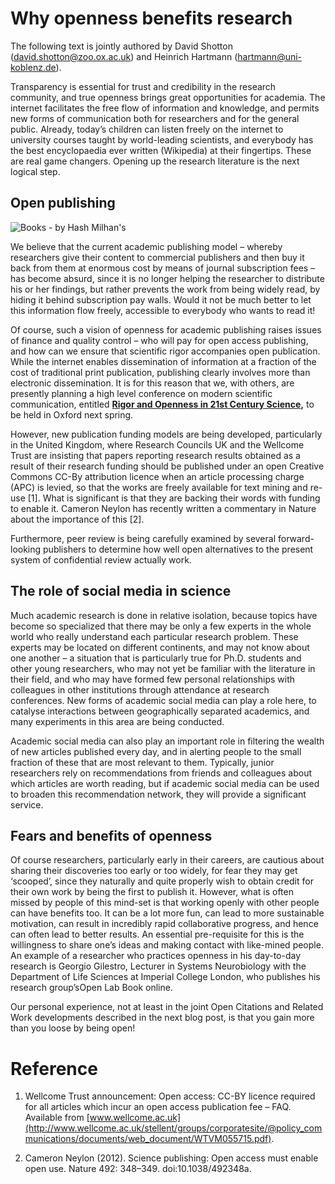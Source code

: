 # Why openness benefits research

The following text is jointly authored by David Shotton (david.shotton@zoo.ox.ac.uk) and Heinrich Hartmann (hartmann@uni-koblenz.de).

Transparency is essential for trust and credibility in the research
community, and true openness brings great opportunities for
academia. The internet facilitates the free flow of information and
knowledge, and permits new forms of communication both for researchers
and for the general public. Already, today’s children can listen
freely on the internet to university courses taught by world-leading
scientists, and everybody has the best encyclopaedia ever written
(Wikipedia) at their fingertips.  These are real game
changers. Opening up the research literature is the next logical step.

## Open publishing

<img title="Books - by Hash Milhan's" src="http://1.1.1.2/bmi/heinrich-hartmann.net/wp-content/uploads/2013/01/936394705_3de472288a-300x180.jpg">

We believe that the current academic publishing model – whereby
researchers give their content to commercial publishers and then buy
it back from them at enormous cost by means of journal subscription
fees – has become absurd, since it is no longer helping the researcher
to distribute his or her findings, but rather prevents the work from
being widely read, by hiding it behind subscription pay walls.  Would
it not be much better to let this information flow freely, accessible
to everybody who wants to read it!

Of course, such a vision of openness for academic publishing raises
issues of finance and quality control – who will pay for open access
publishing, and how can we ensure that scientific rigor accompanies
open publication.  While the internet enables dissemination of
information at a fraction of the cost of traditional print
publication, publishing clearly involves more than electronic
dissemination.  It is for this reason that we, with others, are
presently planning a high level conference on modern scientific
communication, entitled **[Rigor and Openness in 21st Century
Science](http://rigourandopenness.org),** to be held in Oxford next spring.

However, new publication funding models are being developed,
particularly in the United Kingdom, where Research Councils UK and the
Wellcome Trust are insisting that papers reporting research results
obtained as a result of their research funding should be published
under an open Creative Commons CC-By attribution licence when an
article processing charge (APC) is levied, so that the works are
freely available for text mining and re-use [1].  What is significant
is that they are backing their words with funding to enable it.
Cameron Neylon has recently written a commentary in Nature about the
importance of this [2].

Furthermore, peer review is being carefully examined by several
forward-looking publishers to determine how well open alternatives to
the present system of confidential review actually work.

## The role of social media in science

Much academic research is done in relative isolation, because topics
have become so specialized that there may be only a few experts in the
whole world who really understand each particular research problem.
These experts may be located on different continents, and may not know
about one another – a situation that is particularly true for
Ph.D. students and other young researchers, who may not yet be
familiar with the literature in their field, and who may have formed
few personal relationships with colleagues in other institutions
through attendance at research conferences.  New forms of academic
social media can play a role here, to catalyse interactions between
geographically separated academics, and many experiments in this area
are being conducted.

Academic social media can also play an important role in filtering the
wealth of new articles published every day, and in alerting people to
the small fraction of these that are most relevant to them.
Typically, junior researchers rely on recommendations from friends and
colleagues about which articles are worth reading, but if academic
social media can be used to broaden this recommendation network, they
will provide a significant service.

## Fears and benefits of openness

Of course researchers, particularly early in their careers, are
cautious about sharing their discoveries too early or too widely, for
fear they may get ‘scooped’, since they naturally and quite properly
wish to obtain credit for their own work by being the first to publish
it.  However, what is often missed by people of this mind-set is that
working openly with other people can have benefits too.  It can be a
lot more fun, can lead to more sustainable motivation, can result in
incredibly rapid collaborative progress, and hence can often lead to
better results.  An essential pre-requisite for this is the
willingness to share one’s ideas and making contact with like-mined
people.  An example of a researcher who practices openness in his
day-to-day research is Georgio Gilestro, Lecturer in Systems
Neurobiology with the Department of Life Sciences at Imperial College
London, who publishes his research group’sOpen Lab Book online.

Our personal experience, not at least in the joint Open Citations and
Related Work developments described in the next blog post, is that you
gain more than you loose by being open!

# Reference

1. Wellcome Trust announcement: Open access: CC-BY licence required for all articles which incur an open access publication fee – FAQ. Available from [www.wellcome.ac.uk](http://www.wellcome.ac.uk/stellent/groups/corporatesite/@policy_communications/documents/web_document/WTVM055715.pdf).

2. Cameron Neylon (2012). Science publishing: Open access must enable open use. Nature 492: 348–349.  doi:10.1038/492348a.